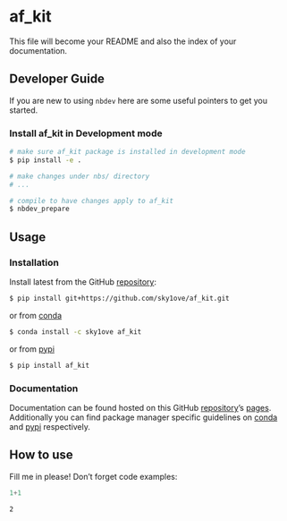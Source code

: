 # af_kit


<!-- WARNING: THIS FILE WAS AUTOGENERATED! DO NOT EDIT! -->

This file will become your README and also the index of your
documentation.

## Developer Guide

If you are new to using `nbdev` here are some useful pointers to get you
started.

### Install af_kit in Development mode

``` sh
# make sure af_kit package is installed in development mode
$ pip install -e .

# make changes under nbs/ directory
# ...

# compile to have changes apply to af_kit
$ nbdev_prepare
```

## Usage

### Installation

Install latest from the GitHub
[repository](https://github.com/sky1ove/af_kit):

``` sh
$ pip install git+https://github.com/sky1ove/af_kit.git
```

or from [conda](https://anaconda.org/sky1ove/af_kit)

``` sh
$ conda install -c sky1ove af_kit
```

or from [pypi](https://pypi.org/project/af_kit/)

``` sh
$ pip install af_kit
```

### Documentation

Documentation can be found hosted on this GitHub
[repository](https://github.com/sky1ove/af_kit)’s
[pages](https://sky1ove.github.io/af_kit/). Additionally you can find
package manager specific guidelines on
[conda](https://anaconda.org/sky1ove/af_kit) and
[pypi](https://pypi.org/project/af_kit/) respectively.

## How to use

Fill me in please! Don’t forget code examples:

``` python
1+1
```

    2
